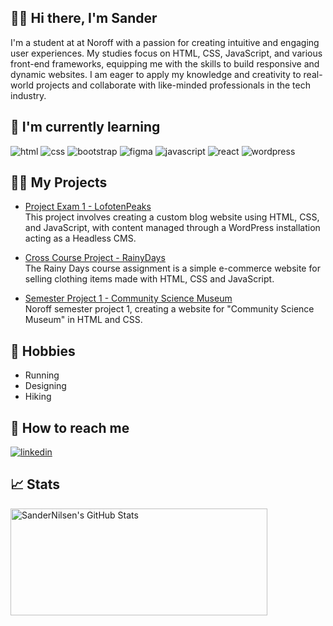 ## 👋🏼 Hi there, I'm Sander
I'm a student at at Noroff with a passion for creating intuitive and engaging user experiences. My studies focus on HTML, CSS, JavaScript, and various front-end frameworks, equipping me with the skills to build responsive and dynamic websites. I am eager to apply my knowledge and creativity to real-world projects and collaborate with like-minded professionals in the tech industry.

## 🌱 I'm currently learning
  <img src="https://img.shields.io/badge/HTML5-E34F26.svg?style=for-the-badge&logo=HTML5&logoColor=white" alt="html"> <img src="https://img.shields.io/badge/CSS-1572B6?style=for-the-badge&logo=css3&logoColor=white" alt="css">
  <img src="https://img.shields.io/badge/Bootstrap-7952B3.svg?style=for-the-badge&logo=Bootstrap&logoColor=white" alt="bootstrap"> <img src="https://img.shields.io/badge/Figma-F24E1E.svg?style=for-the-badge&logo=Figma&logoColor=white" alt="figma"> 
  <img src="https://img.shields.io/badge/JavaScript-F7DF1E.svg?style=for-the-badge&logo=JavaScript&logoColor=black" alt="javascript"> <img src="https://img.shields.io/badge/React-61DAFB.svg?style=for-the-badge&logo=React&logoColor=black" alt="react">
  <img src="https://img.shields.io/badge/WordPress-21759B.svg?style=for-the-badge&logo=WordPress&logoColor=white" alt="wordpress"> 

## 🧗🏼 My Projects
- [Project Exam 1 - LofotenPeaks](https://github.com/Noroff-FEU-Assignments/project-exam-1-SanderNilsen)
<br>This project involves creating a custom blog website using HTML, CSS, and JavaScript, with content managed through a WordPress installation acting as a Headless CMS.

- [Cross Course Project - RainyDays](https://github.com/SanderNilsen/RainyDays)
<br>The Rainy Days course assignment is a simple e-commerce website for selling clothing items made with HTML, CSS and JavaScript.

- [Semester Project 1 - Community Science Museum](https://github.com/SanderNilsen/Semester-Project-1)
<br>Noroff semester project 1, creating a website for "Community Science Museum" in HTML and CSS.

## 🥾 Hobbies
- Running
- Designing
- Hiking

## 🦉 How to reach me
<a href="https://www.linkedin.com/in/sandernilsen/">
  <img src="https://img.shields.io/badge/LinkedIn-0A66C2.svg?style=for-the-badge&logo=LinkedIn&logoColor=white" alt="linkedin"> 
</a>

## 📈 Stats
<p>
  <img src="https://github-readme-stats.vercel.app/api?username=SanderNilsen&theme=dark&show_icons=true&hide_border=true&count_private=true" alt="SanderNilsen's GitHub Stats" width="411" height="171"/>
</p>
